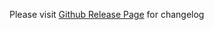 Please visit [Github Release Page](https://github.com/symbuzzer/Turkish-Ad-Hosts/releases) for changelog  
